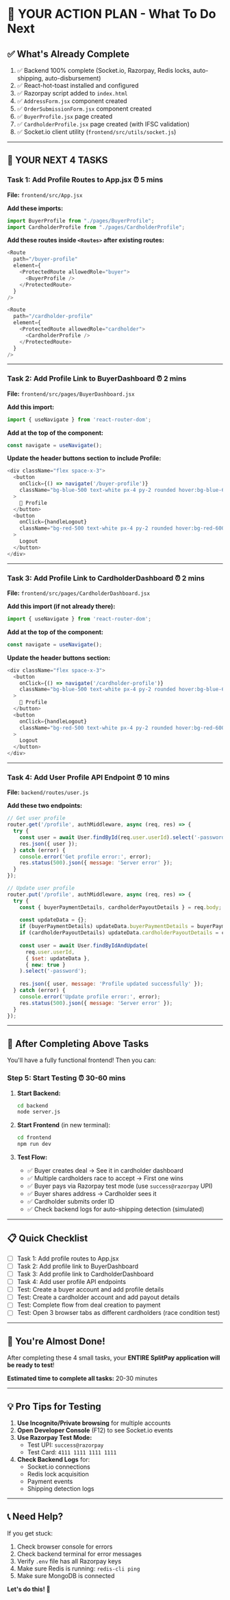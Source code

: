 # 🚀 YOUR ACTION PLAN - What To Do Next

## ✅ **What's Already Complete**

1. ✅ Backend 100% complete (Socket.io, Razorpay, Redis locks, auto-shipping, auto-disbursement)
2. ✅ React-hot-toast installed and configured
3. ✅ Razorpay script added to `index.html`
4. ✅ `AddressForm.jsx` component created
5. ✅ `OrderSubmissionForm.jsx` component created
6. ✅ `BuyerProfile.jsx` page created
7. ✅ `CardholderProfile.jsx` page created (with IFSC validation)
8. ✅ Socket.io client utility (`frontend/src/utils/socket.js`)

---

## 🎯 **YOUR NEXT 4 TASKS**

### **Task 1: Add Profile Routes to App.jsx** ⏰ 5 mins

**File:** `frontend/src/App.jsx`

**Add these imports:**
```javascript
import BuyerProfile from "./pages/BuyerProfile";
import CardholderProfile from "./pages/CardholderProfile";
```

**Add these routes inside `<Routes>` after existing routes:**
```javascript
<Route
  path="/buyer-profile"
  element={
    <ProtectedRoute allowedRole="buyer">
      <BuyerProfile />
    </ProtectedRoute>
  }
/>

<Route
  path="/cardholder-profile"
  element={
    <ProtectedRoute allowedRole="cardholder">
      <CardholderProfile />
    </ProtectedRoute>
  }
/>
```

---

### **Task 2: Add Profile Link to BuyerDashboard** ⏰ 2 mins

**File:** `frontend/src/pages/BuyerDashboard.jsx`

**Add this import:**
```javascript
import { useNavigate } from 'react-router-dom';
```

**Add at the top of the component:**
```javascript
const navigate = useNavigate();
```

**Update the header buttons section to include Profile:**
```javascript
<div className="flex space-x-3">
  <button
    onClick={() => navigate('/buyer-profile')}
    className="bg-blue-500 text-white px-4 py-2 rounded hover:bg-blue-600"
  >
    👤 Profile
  </button>
  <button
    onClick={handleLogout}
    className="bg-red-500 text-white px-4 py-2 rounded hover:bg-red-600"
  >
    Logout
  </button>
</div>
```

---

### **Task 3: Add Profile Link to CardholderDashboard** ⏰ 2 mins

**File:** `frontend/src/pages/CardholderDashboard.jsx`

**Add this import (if not already there):**
```javascript
import { useNavigate } from 'react-router-dom';
```

**Add at the top of the component:**
```javascript
const navigate = useNavigate();
```

**Update the header buttons section:**
```javascript
<div className="flex space-x-3">
  <button
    onClick={() => navigate('/cardholder-profile')}
    className="bg-blue-500 text-white px-4 py-2 rounded hover:bg-blue-600"
  >
    👤 Profile
  </button>
  <button
    onClick={handleLogout}
    className="bg-red-500 text-white px-4 py-2 rounded hover:bg-red-600"
  >
    Logout
  </button>
</div>
```

---

### **Task 4: Add User Profile API Endpoint** ⏰ 10 mins

**File:** `backend/routes/user.js`

**Add these two endpoints:**

```javascript
// Get user profile
router.get('/profile', authMiddleware, async (req, res) => {
  try {
    const user = await User.findById(req.user.userId).select('-password');
    res.json({ user });
  } catch (error) {
    console.error('Get profile error:', error);
    res.status(500).json({ message: 'Server error' });
  }
});

// Update user profile
router.put('/profile', authMiddleware, async (req, res) => {
  try {
    const { buyerPaymentDetails, cardholderPayoutDetails } = req.body;
    
    const updateData = {};
    if (buyerPaymentDetails) updateData.buyerPaymentDetails = buyerPaymentDetails;
    if (cardholderPayoutDetails) updateData.cardholderPayoutDetails = cardholderPayoutDetails;
    
    const user = await User.findByIdAndUpdate(
      req.user.userId,
      { $set: updateData },
      { new: true }
    ).select('-password');
    
    res.json({ user, message: 'Profile updated successfully' });
  } catch (error) {
    console.error('Update profile error:', error);
    res.status(500).json({ message: 'Server error' });
  }
});
```

---

## 🚀 **After Completing Above Tasks**

You'll have a fully functional frontend! Then you can:

### **Step 5: Start Testing** ⏰ 30-60 mins

1. **Start Backend:**
   ```bash
   cd backend
   node server.js
   ```

2. **Start Frontend** (in new terminal):
   ```bash
   cd frontend
   npm run dev
   ```

3. **Test Flow:**
   - ✅ Buyer creates deal → See it in cardholder dashboard
   - ✅ Multiple cardholders race to accept → First one wins
   - ✅ Buyer pays via Razorpay test mode (use `success@razorpay` UPI)
   - ✅ Buyer shares address → Cardholder sees it
   - ✅ Cardholder submits order ID
   - ✅ Check backend logs for auto-shipping detection (simulated)

---

## 📋 **Quick Checklist**

- [ ] Task 1: Add profile routes to App.jsx
- [ ] Task 2: Add profile link to BuyerDashboard
- [ ] Task 3: Add profile link to CardholderDashboard
- [ ] Task 4: Add user profile API endpoints
- [ ] Test: Create a buyer account and add profile details
- [ ] Test: Create a cardholder account and add payout details
- [ ] Test: Complete flow from deal creation to payment
- [ ] Test: Open 3 browser tabs as different cardholders (race condition test)

---

## 🎉 **You're Almost Done!**

After completing these 4 small tasks, your **ENTIRE SplitPay application will be ready to test**!

**Estimated time to complete all tasks:** 20-30 minutes

---

## 💡 **Pro Tips for Testing**

1. **Use Incognito/Private browsing** for multiple accounts
2. **Open Developer Console** (F12) to see Socket.io events
3. **Use Razorpay Test Mode:**
   - Test UPI: `success@razorpay`
   - Test Card: `4111 1111 1111 1111`
4. **Check Backend Logs** for:
   - Socket.io connections
   - Redis lock acquisition
   - Payment events
   - Shipping detection logs

---

## 📞 **Need Help?**

If you get stuck:
1. Check browser console for errors
2. Check backend terminal for error messages
3. Verify `.env` file has all Razorpay keys
4. Make sure Redis is running: `redis-cli ping`
5. Make sure MongoDB is connected

**Let's do this! 🚀**
